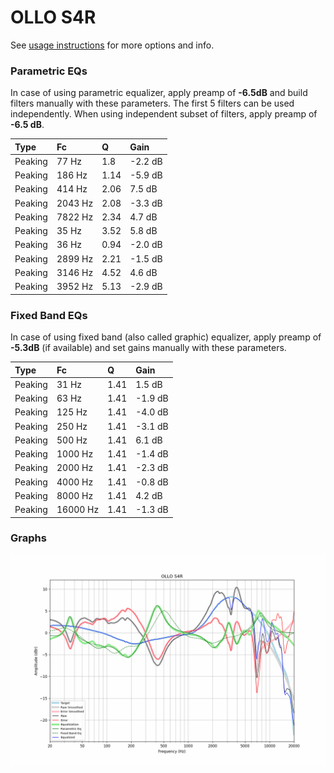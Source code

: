 # OLLO S4R
See [usage instructions](https://github.com/jaakkopasanen/AutoEq#usage) for more options and info.

### Parametric EQs
In case of using parametric equalizer, apply preamp of **-6.5dB** and build filters manually
with these parameters. The first 5 filters can be used independently.
When using independent subset of filters, apply preamp of **-6.5 dB**.

| Type    | Fc      |    Q | Gain    |
|:--------|:--------|:-----|:--------|
| Peaking | 77 Hz   | 1.8  | -2.2 dB |
| Peaking | 186 Hz  | 1.14 | -5.9 dB |
| Peaking | 414 Hz  | 2.06 | 7.5 dB  |
| Peaking | 2043 Hz | 2.08 | -3.3 dB |
| Peaking | 7822 Hz | 2.34 | 4.7 dB  |
| Peaking | 35 Hz   | 3.52 | 5.8 dB  |
| Peaking | 36 Hz   | 0.94 | -2.0 dB |
| Peaking | 2899 Hz | 2.21 | -1.5 dB |
| Peaking | 3146 Hz | 4.52 | 4.6 dB  |
| Peaking | 3952 Hz | 5.13 | -2.9 dB |

### Fixed Band EQs
In case of using fixed band (also called graphic) equalizer, apply preamp of **-5.3dB**
(if available) and set gains manually with these parameters.

| Type    | Fc       |    Q | Gain    |
|:--------|:---------|:-----|:--------|
| Peaking | 31 Hz    | 1.41 | 1.5 dB  |
| Peaking | 63 Hz    | 1.41 | -1.9 dB |
| Peaking | 125 Hz   | 1.41 | -4.0 dB |
| Peaking | 250 Hz   | 1.41 | -3.1 dB |
| Peaking | 500 Hz   | 1.41 | 6.1 dB  |
| Peaking | 1000 Hz  | 1.41 | -1.4 dB |
| Peaking | 2000 Hz  | 1.41 | -2.3 dB |
| Peaking | 4000 Hz  | 1.41 | -0.8 dB |
| Peaking | 8000 Hz  | 1.41 | 4.2 dB  |
| Peaking | 16000 Hz | 1.41 | -1.3 dB |

### Graphs
![](./OLLO%20S4R.png)